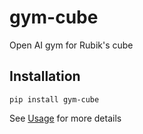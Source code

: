 # gym-cube
Open AI gym for Rubik's cube

## Installation
```
pip install gym-cube
```

See [Usage](Usage.ipynb) for more details
